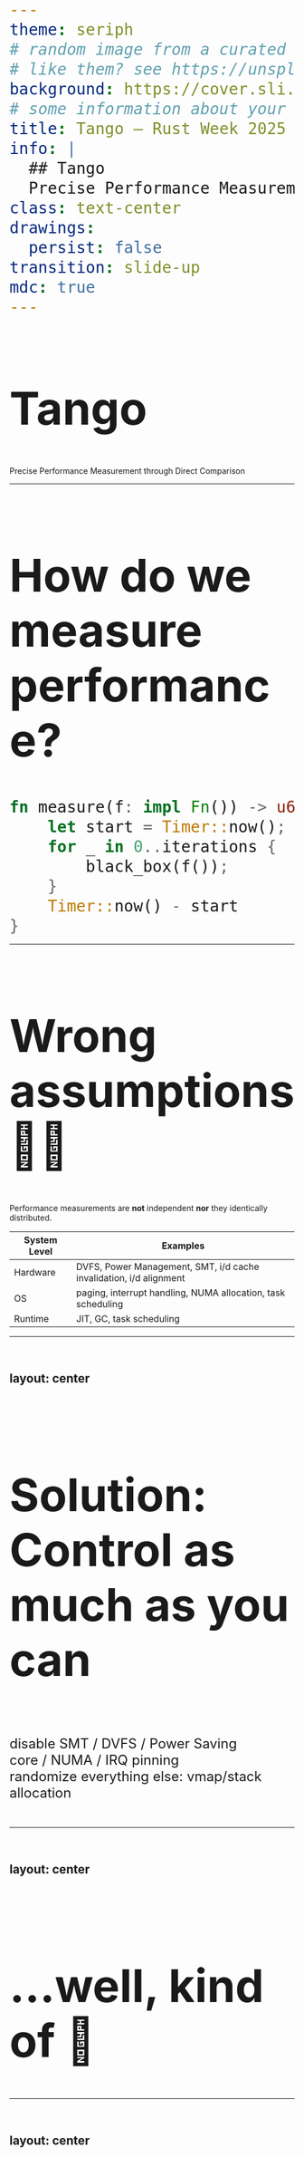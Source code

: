 ```yaml
---
theme: seriph
# random image from a curated Unsplash collection by Anthony
# like them? see https://unsplash.com/collections/94734566/slidev
background: https://cover.sli.dev
# some information about your slides (markdown enabled)
title: Tango – Rust Week 2025
info: |
  ## Tango
  Precise Performance Measurement through Direct Comparison
class: text-center
drawings:
  persist: false
transition: slide-up
mdc: true
---
```


# Tango

Precise Performance Measurement through Direct Comparison

<!--
Thank people.

Thank organizers.

Introduce myself. I'm intrested in benchmarking.

Introduce a novel way of measuring performance.
-->

---

# How do we measure performance?

```rust {3-5|2,6}
fn measure(f: impl Fn()) -> u64 {
    let start = Timer::now();
    for _ in 0..iterations {
        black_box(f());
    }
    Timer::now() - start
}
```

<style>
code {
  font-size: 200%;
}
</style>

<!--
-->

---

# Wrong assumptions 🙅‍♂️

Performance measurements are **not** independent **nor** they identically distributed.

| System Level | Examples |
| --- | --- |
| Hardware | DVFS, Power Management, SMT, i/d cache invalidation, i/d alignment |
| OS | paging, interrupt handling, NUMA allocation, task scheduling |
| Runtime | JIT, GC, task scheduling |

<style>
th {
    font-weight: bold;
}
</style>

---
layout: center
---

# **Solution:** Control as much as you can

- disable SMT / DVFS / Power Saving
- core / NUMA / IRQ pinning
- randomize everything else: vmap/stack allocation

---
layout: center
---

# ...well, kind of 🫤

<style>
h1 {
    font-size: 5rem
}
</style>

---
layout: center
---

# ✅ Better solution

## Run **2 algorithms** you want to compare _simultaneously_

By calculating [candidate]{.candidate}-[baseline]{.baseline}, most common mode noise will be _automatically eliminated_.

<style>
h2 {
    padding: 2rem 0;
}
.baseline {
    color: darkgreen;
    font-weight: bold;
}
.candidate {
    color: darkred;
    font-weight: bold;
}
</style>

---
layout: image
image: /images/img1.svg
backgroundSize: 90% 90%
---

---
layout: image
image: /images/img2.svg
backgroundSize: 90% 90%
---

---
layout: statement
---

# ⏱️
# Performance is <v-mark>only</v-mark> <nobr>short-term</nobr> predictabile

---
layout: image
image: /images/vcs.svg
backgroundSize: 90% auto
---

---
layout: image
image: /images/scheme.svg
backgroundSize: auto 90%
---

---
layout: two-cols-header
---

<center>
    <h1>Thank you</h1>
</center>

::left::

<img class="h-full w-100" src="/images/qr.svg" />

::right::

## Denis Bazhenov

- <nobr><mdi-github /> <a href="https://github.com/bazhenov/tango">https://github.com/bazhenov/tango</a></nobr>
- <nobr><mdi-web /> <a href="https://bazhenov.me/posts">https://bazhenov.me/posts</a></nobr>

<style>
    img {
        background-color: white;
    }

    ul {
        list-style-type: none;
        padding: 2rem 0;
        margin: 0;
        font-size: 1.5rem;
    }
    li {
        padding: 0;
        margin: 0;
    }

</style>

